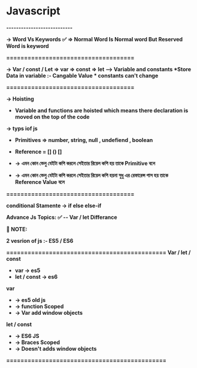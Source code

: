 <h1> Javascript </h1>
<b>---------------------------<b>

-> Word Vs Keywords ✅
=> Normal Word Is Normal word But Reserved Word is keyword

====================================

-> Var / const / Let
    => var
    => const
    => let
--> Variable and constants
    *Store Data in variable :- Cangable Value
    * constants can't change

====================================

-> Hoisting

* Variable and functions are hoisted which means there declaration is moved on the top of the code

<!-- ========================================= -->

-> typs iof js

* Primitives => number, string, null , undefiend , boolean
* Reference = [] () []

* -> এমন কোন ভেলু যেইটা কপি করলে সেইতার রিয়েল কপি হয় তাকে Primitive বলে

* -> এমন কোন ভেলু যেইটা কপি করলে সেইতার রিয়েল কপি হয়না সুধু এর রেফারেন্স পাস হয় তাকে Reference Value বলে


====================================

conditional Stamente -> if else else-if










<!-- ---------------------------- -->

Advance Js Topics:
✅ -- Var / let Differance


<!-- --------------------- -->

🚀 NOTE:

2 vesrion of js :- ES5 / ES6

=============================================
Var / let / const

* var -> es5
* let / const -> es6

var

* -> es5 old js
* -> function Scoped
* -> Var add window objects

let / const

* -> ES6 JS
* -> Braces Scoped
* -> Doesn't adds window objects

=============================================
